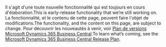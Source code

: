 <span data-ttu-id="1b905-101">Il s'agit d'une toute nouvelle fonctionnalité qui est toujours en cours d'élaboration.</span><span class="sxs-lookup"><span data-stu-id="1b905-101">This is early-release functionality that we’re still working on.</span></span> <span data-ttu-id="1b905-102">La fonctionnalité, et le contenu de cette page, peuvent faire l'objet de modifications.</span><span class="sxs-lookup"><span data-stu-id="1b905-102">The functionality, and the content on this page, are subject to change.</span></span> <span data-ttu-id="1b905-103">Pour découvrir les nouveautés à venir, voir [Plan de versions Microsoft Dynamics 365 Business Central](/dynamics365/release-plans/).</span><span class="sxs-lookup"><span data-stu-id="1b905-103">To learn what’s coming, see the [Microsoft Dynamics 365 Business Central Release Plan](/dynamics365/release-plans/).</span></span>
